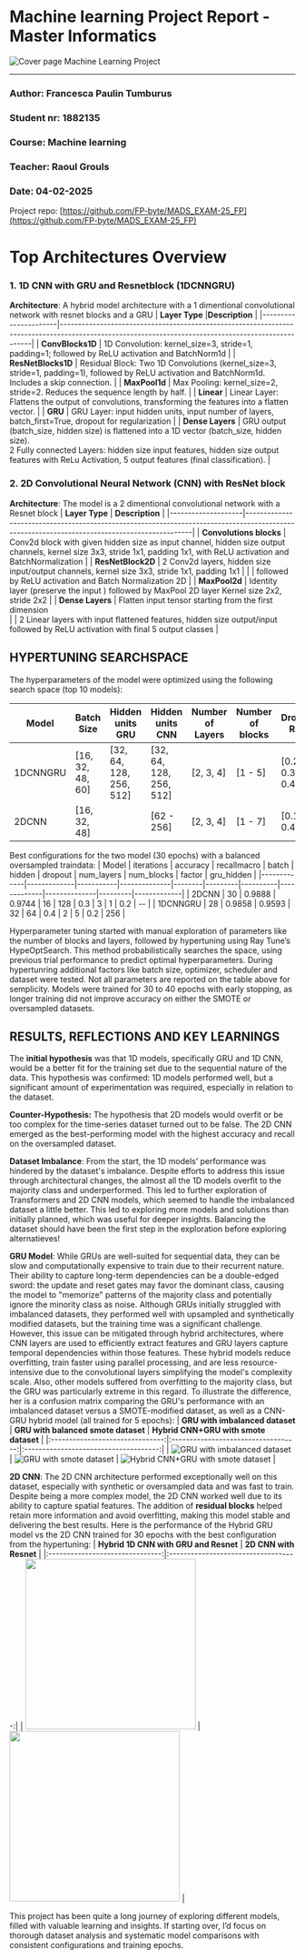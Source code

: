 
# Machine learning Project Report - Master Informatics



![Cover page Machine Learning Project](img/coverpage.jpg)




-----------------------------------------------



### Author: Francesca Paulin Tumburus
### Student nr: 1882135 
### Course: Machine learning  
### Teacher: Raoul Grouls 
### Date: 04-02-2025 

Project repo: [https://github.com/FP-byte/MADS_EXAM-25_FP](https://github.com/FP-byte/MADS_EXAM-25_FP)

<div style="page-break-after: always;"></div>

# Top Architectures Overview

### 1. 1D CNN with GRU and Resnetblock (1DCNNGRU)

**Architecture**:
A hybrid model architecture with a 1 dimentional convolutional network with resnet blocks and a GRU 
| **Layer Type**            |**Description**                                                                                                                       |
|----------------------|----------------------------------------------------------------------------------------------------------------------------------------------------|
| **ConvBlocks1D**         | 1D Convolution: kernel_size=3, stride=1, padding=1; followed by ReLU activation and BatchNorm1d                                                    |
| **ResNetBlocks1D**       | Residual Block: Two 1D Convolutions (kernel_size=3, stride=1, padding=1), followed by ReLU activation and BatchNorm1d. Includes a skip connection. |
| **MaxPool1d**             | Max Pooling: kernel_size=2, stride=2. Reduces the sequence length by half.                                                                         |
| **Linear**                | Linear Layer: Flattens the output of convolutions, transforming the features into a flatten vector.                                                |
| **GRU**                   | GRU Layer: input hidden units, input number of layers, batch_first=True, dropout for regularization                                                |
| **Dense Layers**          | GRU output (batch_size, hidden size) is flattened into a 1D vector (batch_size, hidden size). <br> 2 Fully connected Layers: hidden size input features, hidden size output features with ReLu Activation, 5 output features (final classification).         |

### 2. 2D Convolutional Neural Network (CNN) with ResNet block
**Architecture**: The model is a 2 dimentional convolutional network with a Resnet block
| **Layer Type**     | **Description**                                                                                                                             |
|--------------------|---------------------------------------------------------------------------------------------------------------------------------------------|
| **Convolutions blocks**  | Conv2d block with given hidden size as input channel, hidden size output channels, kernel size 3x3, stride 1x1, padding 1x1, with ReLU activation and BatchNormalization   |
| **ResNetBlock2D**  | 2 Conv2d layers, hidden size input/output channels, kernel size 3x3, stride 1x1, padding 1x1   |
|                    | followed by ReLU activation and Batch Normalization 2D                 |
| **MaxPool2d**      | Identity layer (preserve the input ) followed by MaxPool 2D layer  Kernel size 2x2, stride 2x2   | 
| **Dense Layers**   | Flatten input tensor starting from the first dimension  <br>
|                    | 2 Linear layers with input flattened features, hidden size output/input followed by ReLU activation with final 5 output classes          |


## HYPERTUNING SEARCHSPACE

The hyperparameters of the model were optimized using the following search space (top 10 models):

| **Model** | **Batch Size**  | **Hidden units GRU**   | **Hidden units CNN**   | **Number of Layers** | **Number of blocks** | **Dropout Rate** | **Factor (ReduceLROnPlateau)** |
|-----------|-----------------|------------------------|------------------------|----------------------|------------------|----------------------|--------------------------------|
| 1DCNNGRU  | [16, 32, 48, 60]| [32, 64, 128, 256, 512]| [32, 64, 128, 256, 512]  | [2, 3, 4]    | [1 - 5]              | [0.2, 0.3, 0.4]  | [0.1 - 0.4]                    | 
| 2DCNN     | [16, 32, 48]    |                        | [62 - 256]               | [2, 3, 4]    | [1 - 7]              | [0.1 - 0.4]      | [0.1 - 0.4]                   |

Best configurations for the two model (30 epochs) with a balanced oversampled traindata:
|  Model       |   iterations |   accuracy |   recallmacro |   batch |   hidden |   dropout |   num_layers |   num_blocks   |   factor |   gru_hidden | 
|-------------|-------------|-----------|--------------|--------|---------|----------|-------------|--------------|---------|-------------|
|  2DCNN    |           30 |     0.9888 |        0.9744 |      16 |      128 |       0.3 |            3 |            1 |      0.2 |        --    | 
|  1DCNNGRU |           28 |     0.9858 |        0.9593 |      32 |       64 |       0.4 |            2 |            5 |      0.2 |        256   |

Hyperparameter tuning started with manual exploration of parameters like the number of blocks and layers, followed by hypertuning using Ray Tune’s HypeOptSearch. This method probabilistically searches the space, using previous trial performance to predict optimal hyperparameters. During hypertunring additional factors like batch size, optimizer, scheduler and dataset were tested. Not all parameters are reported on the table above for semplicity. Models were trained for 30 to 40 epochs with early stopping, as longer training did not improve accuracy on either the SMOTE or oversampled datasets.

## RESULTS, REFLECTIONS AND KEY LEARNINGS

The **initial hypothesis** was that 1D models, specifically GRU and 1D CNN, would be a better fit for the training set due to the sequential nature of the data. This hypothesis was confirmed: 1D models performed well, but a significant amount of experimentation was required, especially in relation to the dataset.

**Counter-Hypothesis:** The hypothesis that 2D models would overfit or be too complex for the time-series dataset turned out to be false. The 2D CNN emerged as the best-performing model with the highest accuracy and recall on the oversampled dataset. 

**Dataset Imbalance**: From the start, the 1D models’ performance was hindered by the dataset's imbalance. Despite efforts to address this issue through architectural changes, the almost all the 1D models overfit to the majority class and underperformed. This led to further exploration of Transformers and 2D CNN models, which seemed to handle the imbalanced dataset a little better. This led to exploring more models and solutions than initially planned, which was useful for deeper insights. Balancing the dataset should have been the first step in the exploration before exploring alternatieves!

**GRU Model**: While GRUs are well-suited for sequential data, they can be slow and computationally expensive to train due to their recurrent nature. Their ability to capture long-term dependencies can be a double-edged sword: the update and reset gates may favor the dominant class, causing the model to "memorize" patterns of the majority class and potentially ignore the minority class as noise. Although GRUs initially struggled with imbalanced datasets, they performed well with upsampled and synthetically modified datasets, but the training time was a significant challenge. However, this issue can be mitigated through hybrid architectures, where CNN layers are used to efficiently extract features and GRU layers capture temporal dependencies within those features. These hybrid models reduce overfitting, train faster using parallel processing, and are less resource-intensive due to the convolutional layers simplifying the model's complexity scale.
Also, other models suffered from overfitting to the majority class, but the GRU was particularly extreme in this regard. To illustrate the difference, her is a confusion matrix comparing the GRU's performance with an imbalanced dataset versus a SMOTE-modified dataset, as well as a CNN-GRU hybrid model (all trained for 5 epochs):
| **GRU with imbalanced dataset** | **GRU with balanced smote dataset** | **Hybrid CNN+GRU with smote dataset** |
|:-------------------------------:|:-----------------------------------:|:-------------------------------------:|
| ![GRU with imbalanced dataset](img/GRU_2L_256HU_output.png) | ![GRU with smote dataset](img/GRU_256H_2L_smote_output.png) | ![Hybrid CNN+GRU with smote dataset](img/CNN1DGRUResNet_confusion_matrix_smote.png) |

**2D CNN**: The 2D CNN architecture performed exceptionally well on this dataset, especially with synthetic or oversampled data and was fast to train. Despite being a more complex model, the 2D CNN worked well due to its ability to capture spatial features. The addition of **residual blocks** helped retain more information and avoid overfitting, making this model stable and delivering the best results. 
Here is the performance of the Hybrid GRU model vs the 2D CNN trained for 30 epochs with the best configuration from the hypertuning:
| **Hybrid 1D CNN with GRU and Resnet** | **2D CNN with Resnet** | 
|:-------------------------------:|:-----------------------------------:|
| <img src="img/1DCNNGRU_Bestconfig_output.png" width="300"/> | <img src="img/CNN2D_bestconfig_oversampled_output.png" width="300"/> | 

This project has been quite a long journey of exploring different models, filled with valuable learning and insights. If starting over, I’d focus on thorough dataset analysis and systematic model comparisons with consistent configurations and training epochs.

